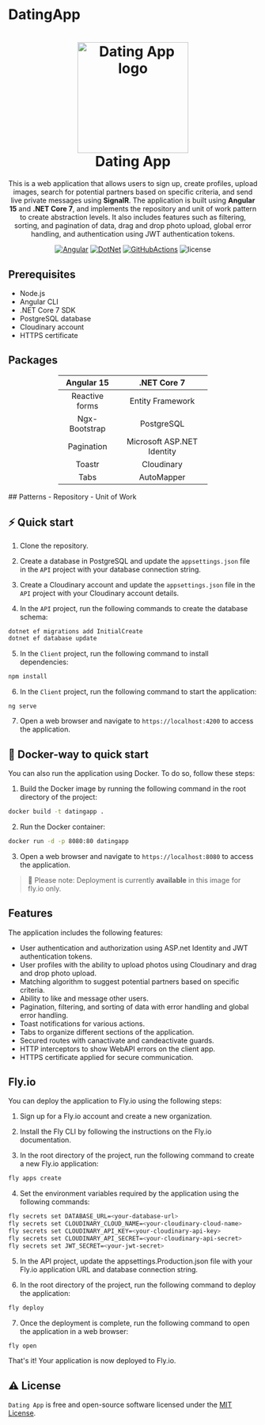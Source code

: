﻿# DatingApp

<h1 align="center">
  <img alt="Dating App logo" src="https://res.cloudinary.com/theodosisk/image/upload/v1679432605/OnlinePublicAssets/Dating_App_Logo_ql8klz.png" width="224px"/><br/>
  Dating App
</h1>
<p align="center">This is a web application that allows users to sign up, create profiles, upload images, search for potential partners based on specific criteria, and send live private messages using <b>SignalR</b>. The application is built using <b>Angular 15</b> and <b>.NET Core 7</b>, and implements the repository and unit of work pattern to create abstraction levels. It also includes features such as filtering, sorting, and pagination of data, drag and drop photo upload, global error handling, and authentication using JWT authentication tokens. </p> 

<p align="center">
<a href="https://pkg.go.dev/github.com/create-go-app/cli/v3?tab=doc" 
target="_blank"><img src="https://img.shields.io/badge/angular-%23DD0031.svg?style=for-the-badge&logo=angular&logoColor=white" alt="Angular" /></a>&nbsp;<a href="https://gocover.io/github.com/create-go-app/cli/pkg/cgapp" target="_blank"><img src="https://img.shields.io/badge/.NET-5C2D91?style=for-the-badge&logo=.net&logoColor=white" alt="DotNet" /></a>&nbsp;<a href="https://github.com/theodosiskats/DatingApp/actions" target="_blank"><img src="https://img.shields.io/badge/github%20actions-%232671E5.svg?style=for-the-badge&logo=githubactions&logoColor=white" alt="GitHubActions" /></a>&nbsp;<img src="https://img.shields.io/github/license/Ileriayo/markdown-badges?style=for-the-badge" alt="license" /></p>

## Prerequisites
- Node.js
- Angular CLI
- .NET Core 7 SDK
- PostgreSQL database
- Cloudinary account
- HTTPS certificate

## Packages
<div align="center">
  
<style>
  table {
    width: 60%;
  }
  th, td {
    padding: 0, 50px;
    text-align: center;
  }
</style>

| Angular 15 | .NET Core 7 |
| ---------- | ----------- |
| Reactive forms | Entity Framework |
| Ngx-Bootstrap | PostgreSQL |
| Pagination | Microsoft ASP.NET Identity |
| Toastr | Cloudinary |
| Tabs | AutoMapper |

</div>
## Patterns
- Repository
- Unit of Work


## ⚡️ Quick start

1. Clone the repository.

2. Create a database in PostgreSQL and update the `appsettings.json` file in the `API` project with your database connection string.

3. Create a Cloudinary account and update the `appsettings.json` file in the `API` project with your Cloudinary account details.

4. In the `API` project, run the following commands to create the database schema:

```bash
dotnet ef migrations add InitialCreate
dotnet ef database update
```

5. In the `Client` project, run the following command to install dependencies:

```bash
npm install
```


6. In the `Client` project, run the following command to start the application:

```bashbash
ng serve
```

7. Open a web browser and navigate to `https://localhost:4200` to access the application.

## 🐳 Docker-way to quick start

You can also run the application using Docker. To do so, follow these steps:

1. Build the Docker image by running the following command in the root directory of the project:
```bash
docker build -t datingapp .
```
2. Run the Docker container:
```bash
docker run -d -p 8080:80 datingapp
```

3. Open a web browser and navigate to `https://localhost:8080` to access the application.

> 🔔 Please note: Deployment is currently **available** in this image for fly.io only.

## Features

The application includes the following features:

- User authentication and authorization using ASP.net Identity and JWT authentication tokens.
- User profiles with the ability to upload photos using Cloudinary and drag and drop photo upload.
- Matching algorithm to suggest potential partners based on specific criteria.
- Ability to like and message other users.
- Pagination, filtering, and sorting of data with error handling and global error handling.
- Toast notifications for various actions.
- Tabs to organize different sections of the application.
- Secured routes with canactivate and candeactivate guards.
- HTTP interceptors to show WebAPI errors on the client app.
- HTTPS certificate applied for secure communication.

## Fly.io
You can deploy the application to Fly.io using the following steps:

1. Sign up for a Fly.io account and create a new organization.

2. Install the Fly CLI by following the instructions on the Fly.io documentation.

3. In the root directory of the project, run the following command to create a new Fly.io application:

```bash
fly apps create
```
4. Set the environment variables required by the application using the following commands:

```bash
fly secrets set DATABASE_URL=<your-database-url>
fly secrets set CLOUDINARY_CLOUD_NAME=<your-cloudinary-cloud-name>
fly secrets set CLOUDINARY_API_KEY=<your-cloudinary-api-key>
fly secrets set CLOUDINARY_API_SECRET=<your-cloudinary-api-secret>
fly secrets set JWT_SECRET=<your-jwt-secret>
```
5. In the API project, update the appsettings.Production.json file with your Fly.io application URL and database connection string.


6. In the root directory of the project, run the following command to deploy the application:
```bash
fly deploy
```

7. Once the deployment is complete, run the following command to open the application in a web browser:

```bash
fly open
```
That's it! Your application is now deployed to Fly.io.

## ⚠️ License

`Dating App` is free and open-source software licensed under the [MIT License](https://github.com/theodosiskats/DatingApp/LICENSE).